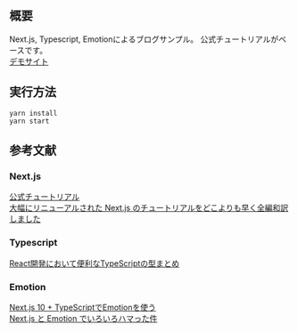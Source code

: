 ## 概要
Next.js, Typescript, Emotionによるブログサンプル。
公式チュートリアルがベースです。  
[デモサイト](https://nextjs-practice-blog-sample.vercel.app/)

## 実行方法
```
yarn install
yarn start
```

## 参考文献
### Next.js
[公式チュートリアル](https://nextjs.org/learn/basics/create-nextjs-app)  
[大幅にリニューアルされた Next.js のチュートリアルをどこよりも早く全編和訳しました](https://qiita.com/thesugar/items/01896c1faa8241e6b1bc)
### Typescript
[React開発において便利なTypeScriptの型まとめ](https://qiita.com/markey/items/134386ee98b277f181f7)
### Emotion
[Next.js 10 + TypeScriptでEmotionを使う](https://qiita.com/282Haniwa/items/243f00c39ee7c992d7f7)  
[Next.js と Emotion でいろいろハマった件](https://blog.unimoku.com/20201106)